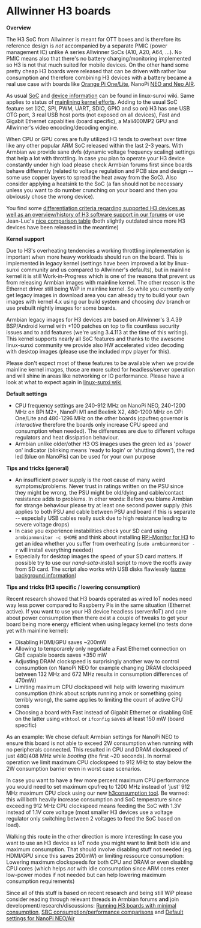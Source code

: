 # Allwinner H3 boards

**Overview**

The H3 SoC from Allwinner is meant for OTT boxes and is therefore its reference design is _not_ accompanied by a separate PMIC (power management IC) unlike A series Allwinner SoCs (A10, A20, A64, ...). No PMIC means also that there's no battery charging/monitoring implemented so H3 is not that much suited for mobile devices. On the other hand some pretty cheap H3 boards were released that can be driven with rather low consumption and therefore combining H3 devices with a battery became a real use case with boards like [Orange Pi One/Lite](http://linux-sunxi.org/Orange_Pi_Lite), NanoPi [NEO and Neo AIR](http://linux-sunxi.org/FriendlyARM_NanoPi_NEO).

As usual [SoC](http://linux-sunxi.org/H3) and [device information](http://linux-sunxi.org/Category:H3_Devices) can be found in linux-sunxi wiki. Same applies to status of [mainlining kernel efforts](http://linux-sunxi.org/Linux_mainlining_effort). Adding to the usual SoC feature set (I2C, SPI, PWM, UART, SDIO, GPIO and so on) H3 has one USB OTG port, 3 real USB host ports (not exposed on all devices), Fast and Gigabit Ethernet capablities (board specific), a Mali400MP2 GPU and Allwinner's video encoding/decoding engine.

When CPU or GPU cores are fully utilized H3 tends to overheat over time like any other popular ARM SoC released within the last 2-3 years. With Armbian we provide sane dvfs (dynamic voltage frequency scaling) settings that help a lot with throttling. In case you plan to operate your H3 device constantly under high load please check Armbian forums first since boards behave differently (related to voltage regulation and PCB size and design -- some use copper layers to spread the heat away from the SoC). Also consider applying a heatsink to the SoC (a fan should not be necessary unless you want to do number crunching on your board and then you obviously chose the wrong device).

You find some [differentiation criteria regarding supported H3 devices as well as an overview/history of H3 software support in our forums](http://forum.armbian.com/index.php/topic/1351-h3-board-buyers-guide/) or use Jean-Luc's [nice comparison table](http://www.cnx-software.com/2016/06/08/allwinner-h3-boards-comparison-tables-with-orange-pi-banana-pi-m2-nanopi-p1-and-h3-olinuxino-nano-boards/#comments) (both slightly outdated since more H3 devices have been released in the meantime)

**Kernel support**

Due to H3's overheating tendencies a working throttling implementation is important when more heavy workloads should run on the board. This is implemented in legacy kernel (settings have been improved a lot by linux-sunxi community and us compared to Allwinner's defaults), but in mainline kernel it is still Work-in-Progress which is one of the reasons that prevent us from releasing Armbian images with mainline kernel. The other reason is the Ethernet driver still being WiP in mainline kernel. So while you currently only get legacy images in download area you can already try to build your own images with kernel 4.x using our build system and choosing _dev_ branch or use prebuilt nightly images for some boards.

Armbian legacy images for H3 devices are based on Allwinner's 3.4.39 BSP/Android kernel with +100 patches on top to fix countless security issues and to add features (we're using 3.4.113 at the time of this writing). This kernel supports nearly all SoC features and thanks to the awesome linux-sunxi community we provide also HW accelerated video decoding with desktop images (please use the included mpv player for this).

Please don't expect most of these features to be available when we provide mainline kernel images, those are more suited for headless/server operation and will shine in areas like networking or IO performance. Please have a look at what to expect again in [linux-sunxi wiki](http://linux-sunxi.org/Sunxi_devices_as_NAS#New_opportunities_with_mainline_kernel)

**Default settings**

- CPU frequency settings are 240-912 MHz on NanoPi NEO, 240-1200 MHz on BPi M2+, NanoPi M1 and Beelink X2, 480-1200 MHz on OPi One/Lite and 480-1296 MHz on the other boards (cpufreq governor is _interactive_ therefore the boards only increase CPU speed and consumption when needed). The differences are due to different voltage regulators and heat dissipation behaviour.
- Armbian unlike older/other H3 OS images uses the green led as 'power on' indicator (blinking means 'ready to login' or 'shutting down'), the red led (blue on NanoPis) can be used for your own purpose

**Tips and tricks (general)**

- An insufficient power supply is the root cause of many weird symptoms/problems. Never trust in ratings written on the PSU since they might be wrong, the PSU might be old/dying and cable/contact resistance adds to problems. In other words: Before you blame Armbian for strange behaviour please try at least one second power supply (this applies to both PSU and cable between PSU and board if this is separate -- especially USB cables really suck due to high resistance leading to severe voltage drops)
- In case you experience instabilities check your SD card using `armbianmonitor -c $HOME` and think about installing [RPi-Monitor for H3](http://www.cnx-software.com/2016/03/17/rpi-monitor-is-a-web-based-remote-monitor-for-arm-development-boards-such-as-raspberry-pi-and-orange-pi/) to get an idea whether you suffer from overheating (`sudo armbianmonitor -r` will install everything needed)
- Especially for desktop images the speed of your SD card matters. If possible try to use our _nand-sata-install_ script to move the rootfs away from SD card. The script also works with USB disks flawlessly ([some background information](http://forum.armbian.com/index.php/topic/793-moving-to-harddisk/))

**Tips and tricks (H3 specific / lowering consumption)**

Recent research showed that H3 boards operated as wired IoT nodes need way less power compared to Raspberry Pis in the same situation (Ethernet active). If you want to use your H3 device headless (server/IoT) and care about power consumption then there exist a couple of tweaks to get your board being more energy efficient when using legacy kernel (no tests done yet with mainline kernel):

- Disabling HDMI/GPU saves ~200mW 
- Allowing to temporarely only negotiate a Fast Ethernet connection on GbE capable boards saves +350 mW
- Adjusting DRAM clockspeed is surprisingly another way to control consumption (on NanoPi NEO for example changing DRAM clockspeed between 132 MHz and 672 MHz results in consumption differences of 470mW)
- Limiting maximum CPU clockspeed will help with lowering maximum consumption (think about scripts running amok or something going terribly wrong), the same applies to limiting the count of active CPU cores
- Choosing a board with Fast instead of Gigabit Ethernet or disabling GbE on the latter using `ethtool` or `ifconfig` saves at least 150 mW (board specific)

As an example: We chose default Armbian settings for NanoPi NEO to ensure this board is not able to exceed 2W consumption when running with no peripherals connected. This resulted in CPU and DRAM clockspeed of just 480/408 MHz while _booting_ (the first ~20 seconds). In normal operation we limit maximum CPU clockspeed to 912 MHz to stay below the 2W consumption barrier even in worst case scenarios.

In case you want to have a few more percent maximum CPU performance you would need to set maximum cpufreq to 1200 MHz instead of 'just' 912 MHz maximum CPU clock using our new [h3consumption tool](http://forum.armbian.com/index.php/topic/1878-testers-wanted-h3consumption-to-be-included-into-future-armbian-releases/). Be warned: this will both heavily increase consumption and SoC temperature since exceeding 912 MHz CPU clockspeed means feeding the SoC with 1.3V instead of 1.1V core voltage (most smaller H3 devices use a voltage regulator only switching between 2 voltages to feed the SoC based on load).

Walking this route in the other direction is more interesting: In case you want to use an H3 device as IoT node you might want to limit both idle and maximum consumption. That should involve disabling stuff not needed (eg. HDMI/GPU since this saves 200mW) or limiting ressource consumption: Lowering maximum clockspeeds for both CPU and DRAM or even disabling CPU cores (which helps _not_ with idle consumption since ARM cores enter low-power modes if not needed but can help lowering maximum consumption requirements)

Since all of this stuff is based on recent research and being still WiP please consider reading through relevant threads in Armbian forums **and** join development/research/discussions: [Running H3 boards with minimal consumption](http://forum.armbian.com/index.php/topic/1614-running-h3-boards-with-minimal-consumption/), [SBC consumption/performance comparisons](http://forum.armbian.com/index.php/topic/1748-sbc-consumptionperformance-comparisons/) and [Default settings for NanoPi NEO/Air](http://forum.armbian.com/index.php/topic/1728-rfc-default-settings-for-nanopi-neoair/)

